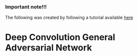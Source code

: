 ### Important note!!!
The following was created by following a tutorial available [here](https://www.tensorflow.org/tutorials/generative/dcgan)
# Deep Convolution General Adversarial Network
